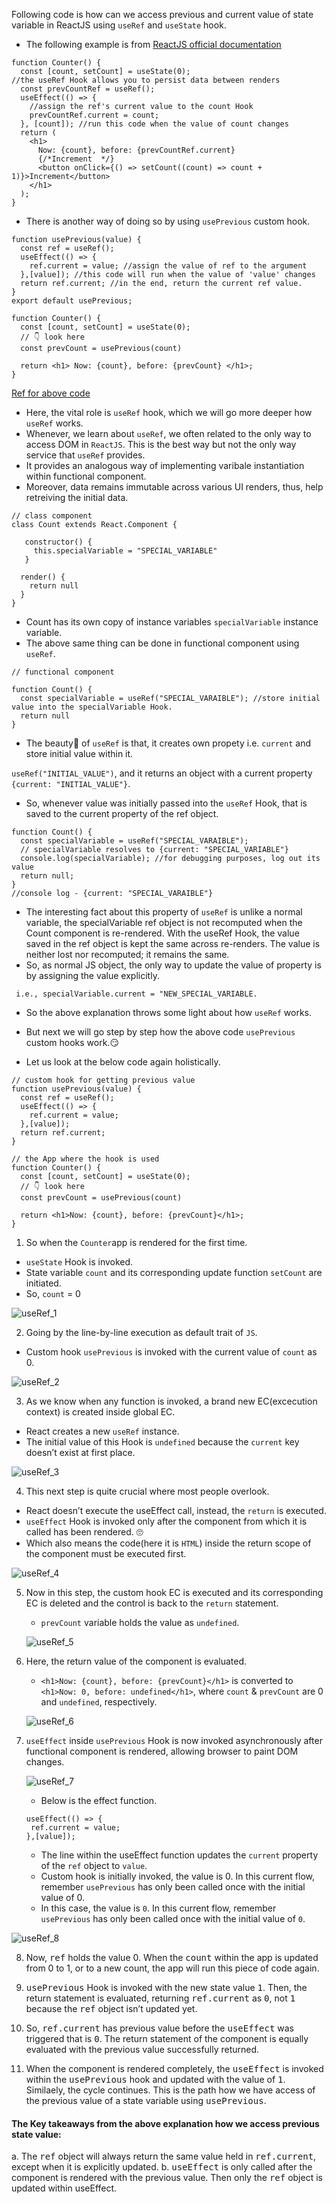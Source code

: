 Following code is how can we access previous and current value of state variable in ReactJS using `useRef` and `useState` hook.

- The following example is from [ReactJS official documentation](https://reactjs.org/docs/hooks-faq.html#how-to-get-the-previous-props-or-state)
```
function Counter() {
  const [count, setCount] = useState(0);
//the useRef Hook allows you to persist data between renders
  const prevCountRef = useRef();
  useEffect(() => {
    //assign the ref's current value to the count Hook
    prevCountRef.current = count;
  }, [count]); //run this code when the value of count changes
  return (
    <h1>
      Now: {count}, before: {prevCountRef.current}
      {/*Increment  */}
      <button onClick={() => setCount((count) => count + 1)}>Increment</button>
    </h1>
  );
}
```

- There is another way of doing so by using `usePrevious` custom hook.

```
function usePrevious(value) {
  const ref = useRef();
  useEffect(() => {
    ref.current = value; //assign the value of ref to the argument
  },[value]); //this code will run when the value of 'value' changes
  return ref.current; //in the end, return the current ref value.
}
export default usePrevious;

function Counter() {
  const [count, setCount] = useState(0);
  // 👇 look here
  const prevCount = usePrevious(count)

  return <h1> Now: {count}, before: {prevCount} </h1>;
}
```
[Ref for above code](https://blog.logrocket.com/accessing-previous-props-state-react-hooks/)
- Here, the vital role is `useRef` hook, which we will go more deeper how `useRef` works.
- Whenever, we learn about `useRef`, we often related to the only way to access DOM in `ReactJS`. This is the best way but not the only way service that `useRef` provides.
- It provides an analogous way of implementing varibale instantiation within functional component.
- Moreover, data remains immutable across various UI renders, thus, help retreiving the initial data. 

```
// class component 
class Count extends React.Component {

   constructor() {
     this.specialVariable = "SPECIAL_VARIABLE"
   }

  render() {
    return null
  }
}
```
- Count has its own copy of instance variables `specialVariable` instance variable.
- The above same thing can be done in functional component using `useRef`.
```
// functional component 

function Count() {
  const specialVariable = useRef("SPECIAL_VARAIBLE"); //store initial value into the specialVariable Hook. 
  return null
}
```
- The beauty💖 of `useRef` is that, it creates own propety i.e. `current` and store initial value within it. 
 
`useRef("INITIAL_VALUE")`, and it returns an object with a current property `{current: "INITIAL_VALUE"}`.

- So, whenever value was initially passed into the `useRef` Hook, that is saved to the current property of the ref object.
```
function Count() {
  const specialVariable = useRef("SPECIAL_VARAIBLE");
  // specialVariable resolves to {current: "SPECIAL_VARIABLE"}
  console.log(specialVariable); //for debugging purposes, log out its value
  return null;
}
//console log - {current: "SPECIAL_VARAIBLE"}
```
- The interesting fact about this property of `useRef` is unlike a normal variable, the specialVariable ref object is not recomputed when the Count component is re-rendered. With the useRef Hook, the value saved in the ref object is kept the same across re-renders. The value is neither lost nor recomputed; it remains the same.
- So, as normal JS object, the only way to update the value of property is by assigning the value explicitly. 
```
 i.e., specialVariable.current = "NEW_SPECIAL_VARIABLE.
```

- So the above explanation throws some light about how `useRef` works. 
- But next we will go step by step how the above code `usePrevious` custom hooks work.😏

- Let us look at the below code again holistically.

```
// custom hook for getting previous value 
function usePrevious(value) {
  const ref = useRef();
  useEffect(() => {
    ref.current = value;
  },[value]);
  return ref.current;
}

// the App where the hook is used 
function Counter() {
  const [count, setCount] = useState(0);
  // 👇 look here
  const prevCount = usePrevious(count)

  return <h1>Now: {count}, before: {prevCount}</h1>;
}
```

1. So when the `Counter`app is rendered for the first time.
 - `useState` Hook is invoked.
 - State variable `count` and its corresponding update function `setCount` are initiated.
 - So, `count` = 0

![useRef_1](https://user-images.githubusercontent.com/71059909/210546980-d32cf4e9-df5b-46eb-bc77-2ab613171236.JPG)

2. Going by the line-by-line execution as default trait of `JS`.
 - Custom hook `usePrevious` is invoked with the current value of `count` as 0.

![useRef_2](https://user-images.githubusercontent.com/71059909/210548245-32391b3b-dc1d-4064-9c20-78d587694b25.JPG)

3. As we know when any function is invoked, a brand new EC(excecution context) is created inside global EC.
 -  React creates a new `useRef` instance.
 -  The initial value of this Hook is `undefined` because the `current` key doesn’t exist at first place.
 
 ![useRef_3](https://user-images.githubusercontent.com/71059909/210549425-47916aee-f342-4bfd-b4bf-6861d2a18fe2.JPG)
 
4. This next step is quite crucial where most people overlook.
 - React doesn’t execute the useEffect call, instead, the `return` is executed.
 - `useEffect` Hook is invoked only after the component from which it is called has been rendered. 🙄
 - Which also means the code(here it is `HTML`) inside the return scope of the component must be executed first.
 
 ![useRef_4](https://user-images.githubusercontent.com/71059909/210553899-5d6f5a8e-b7f7-44f9-95e4-83ba51ec8228.JPG)

5. Now in this step, the custom hook EC is executed and its corresponding EC is deleted and the control is back to the `return` statement. 
   - `prevCount` variable holds the value as `undefined`.
  
   ![useRef_5](https://user-images.githubusercontent.com/71059909/210555736-5a102ca4-3f9f-417a-aeee-6175f11e4d7e.JPG)
   
6. Here, the return value of the component is evaluated.
   - `<h1>Now: {count}, before: {prevCount}</h1>` is converted to `<h1>Now: 0, before: undefined</h1>`, where `count` & `prevCount` are 0 and `undefined`, respectively.
     
    ![useRef_6](https://user-images.githubusercontent.com/71059909/210556852-a6b3f413-f047-4842-a67f-c836eeef3d26.JPG)
    
7. `useEffect` inside `usePrevious` Hook is now invoked asynchronously after functional component is rendered, allowing browser to paint DOM changes.
   
   ![useRef_7](https://user-images.githubusercontent.com/71059909/210606600-d41257b6-71d8-4508-aaf9-cdb26c1ae9b9.JPG)
    - Below is the effect function.
    ```
    useEffect(() => {
     ref.current = value;
    },[value]);
    
    ```
    - The line within the useEffect function updates the `current` property of the `ref` object to `value`.
    - Custom hook is initially invoked, the value is 0. In this current flow, remember `usePrevious` has only been called once with the initial value of 0.
    - In this case, the value is `0`. In this current flow, remember `usePrevious` has only been called once with the initial value of `0`.

![useRef_8](https://user-images.githubusercontent.com/71059909/210615191-02788c5b-7c4d-4293-af7c-7fad89208fd4.JPG)

8. Now, <kbd>ref</kbd> holds the value 0. When the <kbd>count</kbd> within the app is updated from 0 to 1, or to a new count, the app will run this piece of code again.

9. <kbd>usePrevious</kbd> Hook is invoked with the new state value <kbd>1</kbd>. Then, the return statement is evaluated, returning <kbd>ref.current</kbd> as <kbd>0</kbd>, not <kbd>1</kbd> because the <kbd>ref</kbd> object isn’t updated yet.
10. So, <kbd>ref.current</kbd> has previous value before the <kbd>useEffect</kbd> was triggered that is <kbd>0</kbd>. The return statement of the component is equally evaluated with the previous value successfully returned. 
11. When the component is rendered completely, the <kbd>useEffect</kbd> is invoked within the <kbd>usePrevious</kbd> hook and updated with the value of <kbd>1</kbd>. Similaely, the cycle continues. This is the path how we have access of the previous value of a state variable using <kbd>usePrevious</kbd>.

#### The Key takeaways from the above explanation how we access previous state value:
a. The <kbd>ref</kbd> object will always return the same value held in <kbd>ref.current</kbd>, except when it is explicitly updated.
b. <kbd>useEffect</kbd> is only called after the component is rendered with the previous value. Then only the <kbd>ref</kbd> object is updated within useEffect.







 


